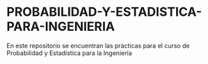 # PROBABILIDAD-Y-ESTADISTICA-PARA-INGENIERIA
En este repositorio se encuentran las prácticas para el curso de Probabilidad y Estadística para la Ingeniería 
